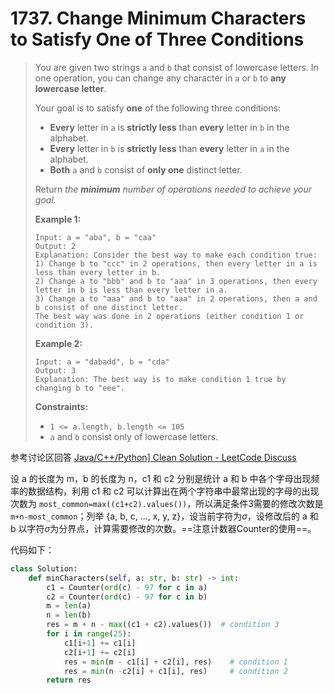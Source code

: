 # 1737. Change Minimum Characters to Satisfy One of Three Conditions

> You are given two strings `a` and `b` that consist of lowercase letters. In one operation, you can change any character in `a` or `b` to **any lowercase letter**.
>
> Your goal is to satisfy **one** of the following three conditions:
>
> - **Every** letter in `a` is **strictly less** than **every** letter in `b` in the alphabet.
> - **Every** letter in `b` is **strictly less** than **every** letter in `a` in the alphabet.
> - **Both** `a` and `b` consist of **only one** distinct letter.
>
> Return *the **minimum** number of operations needed to achieve your goal.*
>
>  
>
> **Example 1:**
>
> ```
> Input: a = "aba", b = "caa"
> Output: 2
> Explanation: Consider the best way to make each condition true:
> 1) Change b to "ccc" in 2 operations, then every letter in a is less than every letter in b.
> 2) Change a to "bbb" and b to "aaa" in 3 operations, then every letter in b is less than every letter in a.
> 3) Change a to "aaa" and b to "aaa" in 2 operations, then a and b consist of one distinct letter.
> The best way was done in 2 operations (either condition 1 or condition 3).
> ```
>
> **Example 2:**
>
> ```
> Input: a = "dabadd", b = "cda"
> Output: 3
> Explanation: The best way is to make condition 1 true by changing b to "eee".
> ```
>
>  
>
> **Constraints:**
>
> - `1 <= a.length, b.length <= 105`
> - `a` and `b` consist only of lowercase letters.

参考讨论区回答 [Java/C++/Python\] Clean Solution - LeetCode Discuss](https://leetcode.com/problems/change-minimum-characters-to-satisfy-one-of-three-conditions/discuss/1032070/JavaC%2B%2BPython-Clean-Solution)

设 a 的长度为 m，b 的长度为 n，c1 和 c2 分别是统计 a 和 b 中各个字母出现频率的数据结构，利用 c1 和 c2 可以计算出在两个字符串中最常出现的字母的出现次数为 ``most_common=max((c1+c2).values())``，所以满足条件3需要的修改次数是``m+n-most_common``；列举 {a, b, c, ..., x, y, z}，设当前字符为$\sigma$，设修改后的 a 和 b 以字符$\sigma$为分界点，计算需要修改的次数。==注意计数器Counter的使用==。

代码如下：

```python
class Solution:
    def minCharacters(self, a: str, b: str) -> int:
        c1 = Counter(ord(c) - 97 for c in a)
        c2 = Counter(ord(c) - 97 for c in b)
        m = len(a)
        n = len(b)
        res = m + n - max((c1 + c2).values())  # condition 3
        for i in range(25):
            c1[i+1] += c1[i]       
            c2[i+1] += c2[i]
            res = min(m - c1[i] + c2[i], res)    # condition 1
            res = min(n -c2[i] + c1[i], res)     # condition 2
        return res
```

